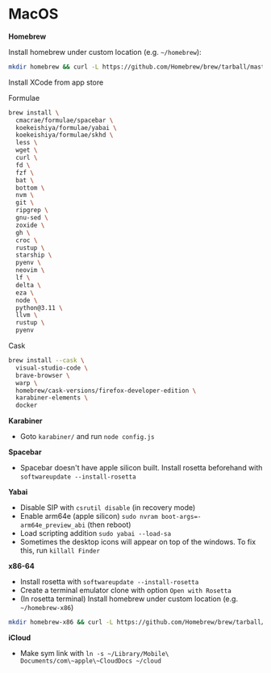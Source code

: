 # MacOS

**Homebrew**

Install homebrew under custom location (e.g. `~/homebrew`):
 
```bash
mkdir homebrew && curl -L https://github.com/Homebrew/brew/tarball/master | tar xz --strip 1 -C homebrew && export PATH="$HOME/homebrew/bin:$PATH"
```

Install XCode from app store

Formulae
```bash
brew install \
  cmacrae/formulae/spacebar \
  koekeishiya/formulae/yabai \
  koekeishiya/formulae/skhd \
  less \
  wget \
  curl \
  fd \
  fzf \
  bat \
  bottom \
  nvm \
  git \
  ripgrep \
  gnu-sed \
  zoxide \
  gh \
  croc \
  rustup \
  starship \
  pyenv \
  neovim \
  lf \
  delta \
  eza \
  node \
  python@3.11 \
  llvm \
  rustup \
  pyenv
```

Cask
```bash
brew install --cask \
  visual-studio-code \
  brave-browser \
  warp \
  homebrew/cask-versions/firefox-developer-edition \
  karabiner-elements \
  docker
```

**Karabiner**
- Goto `karabiner/` and run `node config.js`

**Spacebar**
- Spacebar doesn't have apple silicon built. Install rosetta beforehand with `softwareupdate --install-rosetta`

**Yabai**
- Disable SIP with `csrutil disable` (in recovery mode)
- Enable arm64e (apple silicon) `sudo nvram boot-args=-arm64e_preview_abi` (then reboot)
- Load scripting addition `sudo yabai --load-sa`
- Sometimes the desktop icons will appear on top of the windows. To fix this, run `killall Finder`

**x86-64**
- Install rosetta with `softwareupdate --install-rosetta`
- Create a terminal emulator clone with option `Open with Rosetta`
- (In rosetta terminal) Install homebrew under custom location (e.g. `~/homebrew-x86`)

```bash
mkdir homebrew-x86 && curl -L https://github.com/Homebrew/brew/tarball/master | tar xz --strip 1 -C homebrew-x86
```

**iCloud**
- Make sym link with `ln -s ~/Library/Mobile\ Documents/com\~apple\~CloudDocs ~/cloud`
